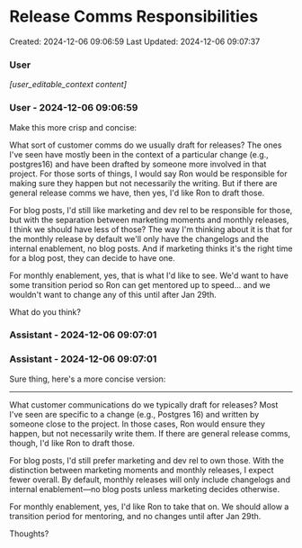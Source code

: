 # Release Comms Responsibilities

Created: 2024-12-06 09:06:59
Last Updated: 2024-12-06 09:07:37

### User

*[user_editable_context content]*

### User - 2024-12-06 09:06:59

Make this more crisp and concise:

What sort of customer comms do we usually draft for releases? The ones I've seen have mostly been in the context of a particular change (e.g., postgres16) and have been drafted by someone more involved in that project. For those sorts of things, I would say Ron would be responsible for making sure they happen but not necessarily the writing. But if there are general release comms we have, then yes, I'd like Ron to draft those.

For blog posts, I'd still like marketing and dev rel to be responsible for those, but with the separation between marketing moments and monthly releases, I think we should have less of those? The way I'm thinking about it is that for the monthly release by default we'll only have the changelogs and the internal enablement, no blog posts. And if marketing thinks it's the right time for a blog post, they can decide to have one. 

For monthly enablement, yes, that is what I'd like to see. We'd want to have some transition period so Ron can get mentored up to speed... and we wouldn't want to change any of this until after Jan 29th. 

What do you think?

### Assistant - 2024-12-06 09:07:01



### Assistant - 2024-12-06 09:07:01

Sure thing, here's a more concise version:

---

What customer communications do we typically draft for releases? Most I've seen are specific to a change (e.g., Postgres 16) and written by someone close to the project. In those cases, Ron would ensure they happen, but not necessarily write them. If there are general release comms, though, I'd like Ron to draft those.

For blog posts, I'd still prefer marketing and dev rel to own those. With the distinction between marketing moments and monthly releases, I expect fewer overall. By default, monthly releases will only include changelogs and internal enablement—no blog posts unless marketing decides otherwise.

For monthly enablement, yes, I'd like Ron to take that on. We should allow a transition period for mentoring, and no changes until after Jan 29th.

Thoughts?

